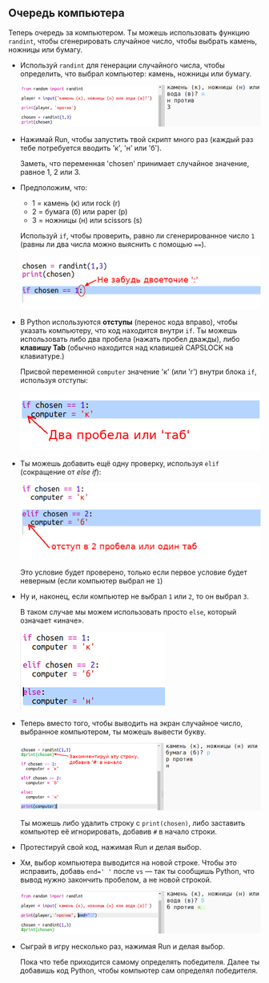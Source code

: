## Очередь компьютера

Теперь очередь за компьютером. Ты можешь использовать функцию `randint`, чтобы сгенерировать случайное число, чтобы выбрать камень, ножницы или бумагу.

+ Используй `randint` для генерации случайного числа, чтобы определить, что выбрал компьютер: камень, ножницы или бумагу.
    
    ![снимок экрана](images/rps-randint.png)

+ Нажимай Run, чтобы запустить твой скрипт много раз (каждый раз тебе потребуется вводить 'к', 'н' или 'б').
    
    Заметь, что переменная 'chosen' принимает случайное значение, равное 1, 2 или 3.

+ Предположим, что:
    
    + 1 = камень (к) или rock (r)
    + 2 = бумага (б) или paper (p)
    + 3 = ножницы (н) или scissors (s)
    
    Используй `if`, чтобы проверить, равно ли сгенерированное число `1` (равны ли два числа можно выяснить с помощью `==`).
    
    ![снимок экрана](images/rps-if-1.png)

+ В Python используются **отступы** (перенос кода вправо), чтобы указать компьютеру, что код находится внутри `if`. Ты можешь использовать либо два пробела (нажать пробел дважды), либо **клавишу Tab** (обычно находится над клавишей CAPSLOCK на клавиатуре.)
    
    Присвой переменной `computer` значение 'к' (или 'r') внутри блока `if`, используя отступы:
    
    ![снимок экрана](images/rps-indent.png)

+ Ты можешь добавить ещё одну проверку, используя `elif` (сокращение от *else if*):
    
    ![снимок экрана](images/rps-elif-2.png)
    
    Это условие будет проверено, только если первое условие будет неверным (если компьютер выбрал не `1`)

+ Ну и, наконец, если компьютер не выбрал `1` или `2`, то он выбрал `3`.
    
    В таком случае мы можем использовать просто `else`, который означает «иначе».
    
    ![снимок экрана](images/rps-else-3.png)

+ Теперь вместо того, чтобы выводить на экран случайное число, выбранное компьютером, ты можешь вывести букву.
    
    ![снимок экрана](images/rps-print-computer.png)
    
    Ты можешь либо удалить строку с `print(chosen)`, либо заставить компьютер её игнорировать, добавив `#` в начало строки.

+ Протестируй свой код, нажимая Run и делая выбор.

+ Хм, выбор компьютера выводится на новой строке. Чтобы это исправить, добавь `end=' '` после `vs` — так ты сообщишь Python, что вывод нужно закончить пробелом, а не новой строкой.
    
    ![снимок экрана](images/rps-same-line.png)

+ Сыграй в игру несколько раз, нажимая Run и делая выбор.
    
    Пока что тебе приходится самому определять победителя. Далее ты добавишь код Python, чтобы компьютер сам определял победителя.